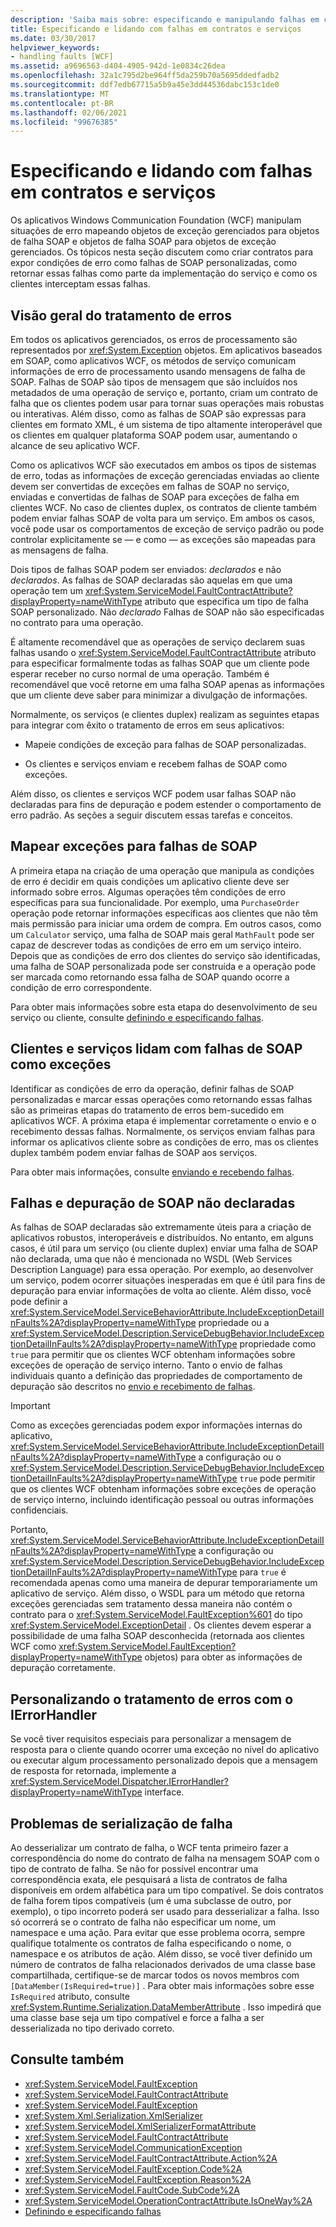 ```yaml
---
description: 'Saiba mais sobre: especificando e manipulando falhas em contratos e serviços'
title: Especificando e lidando com falhas em contratos e serviços
ms.date: 03/30/2017
helpviewer_keywords:
- handling faults [WCF]
ms.assetid: a9696563-d404-4905-942d-1e0834c26dea
ms.openlocfilehash: 32a1c795d2be964ff5da259b70a5695ddedfadb2
ms.sourcegitcommit: ddf7edb67715a5b9a45e3dd44536dabc153c1de0
ms.translationtype: MT
ms.contentlocale: pt-BR
ms.lasthandoff: 02/06/2021
ms.locfileid: "99676385"
---
```

# <a name="specifying-and-handling-faults-in-contracts-and-services"></a>Especificando e lidando com falhas em contratos e serviços

Os aplicativos Windows Communication Foundation (WCF) manipulam situações de erro mapeando objetos de exceção gerenciados para objetos de falha SOAP e objetos de falha SOAP para objetos de exceção gerenciados. Os tópicos nesta seção discutem como criar contratos para expor condições de erro como falhas de SOAP personalizadas, como retornar essas falhas como parte da implementação do serviço e como os clientes interceptam essas falhas.

## <a name="error-handling-overview"></a>Visão geral do tratamento de erros

Em todos os aplicativos gerenciados, os erros de processamento são representados por <xref:System.Exception> objetos. Em aplicativos baseados em SOAP, como aplicativos WCF, os métodos de serviço comunicam informações de erro de processamento usando mensagens de falha de SOAP. Falhas de SOAP são tipos de mensagem que são incluídos nos metadados de uma operação de serviço e, portanto, criam um contrato de falha que os clientes podem usar para tornar suas operações mais robustas ou interativas. Além disso, como as falhas de SOAP são expressas para clientes em formato XML, é um sistema de tipo altamente interoperável que os clientes em qualquer plataforma SOAP podem usar, aumentando o alcance de seu aplicativo WCF.

Como os aplicativos WCF são executados em ambos os tipos de sistemas de erro, todas as informações de exceção gerenciadas enviadas ao cliente devem ser convertidas de exceções em falhas de SOAP no serviço, enviadas e convertidas de falhas de SOAP para exceções de falha em clientes WCF. No caso de clientes duplex, os contratos de cliente também podem enviar falhas SOAP de volta para um serviço. Em ambos os casos, você pode usar os comportamentos de exceção de serviço padrão ou pode controlar explicitamente se — e como — as exceções são mapeadas para as mensagens de falha.

Dois tipos de falhas SOAP podem ser enviados: *declarados* e não *declarados*. As falhas de SOAP declaradas são aquelas em que uma operação tem um <xref:System.ServiceModel.FaultContractAttribute?displayProperty=nameWithType> atributo que especifica um tipo de falha SOAP personalizado. Não *declarado* Falhas de SOAP não são especificadas no contrato para uma operação.

É altamente recomendável que as operações de serviço declarem suas falhas usando o <xref:System.ServiceModel.FaultContractAttribute> atributo para especificar formalmente todas as falhas SOAP que um cliente pode esperar receber no curso normal de uma operação. Também é recomendável que você retorne em uma falha SOAP apenas as informações que um cliente deve saber para minimizar a divulgação de informações.

Normalmente, os serviços (e clientes duplex) realizam as seguintes etapas para integrar com êxito o tratamento de erros em seus aplicativos:

- Mapeie condições de exceção para falhas de SOAP personalizadas.

- Os clientes e serviços enviam e recebem falhas de SOAP como exceções.

Além disso, os clientes e serviços WCF podem usar falhas SOAP não declaradas para fins de depuração e podem estender o comportamento de erro padrão. As seções a seguir discutem essas tarefas e conceitos.

## <a name="map-exceptions-to-soap-faults"></a>Mapear exceções para falhas de SOAP

A primeira etapa na criação de uma operação que manipula as condições de erro é decidir em quais condições um aplicativo cliente deve ser informado sobre erros. Algumas operações têm condições de erro específicas para sua funcionalidade. Por exemplo, uma `PurchaseOrder` operação pode retornar informações específicas aos clientes que não têm mais permissão para iniciar uma ordem de compra. Em outros casos, como um `Calculator` serviço, uma falha de SOAP mais geral `MathFault` pode ser capaz de descrever todas as condições de erro em um serviço inteiro. Depois que as condições de erro dos clientes do serviço são identificadas, uma falha de SOAP personalizada pode ser construída e a operação pode ser marcada como retornando essa falha de SOAP quando ocorre a condição de erro correspondente.

Para obter mais informações sobre esta etapa do desenvolvimento de seu serviço ou cliente, consulte [definindo e especificando falhas](defining-and-specifying-faults.md).

## <a name="clients-and-services-handle-soap-faults-as-exceptions"></a>Clientes e serviços lidam com falhas de SOAP como exceções

Identificar as condições de erro da operação, definir falhas de SOAP personalizadas e marcar essas operações como retornando essas falhas são as primeiras etapas do tratamento de erros bem-sucedido em aplicativos WCF. A próxima etapa é implementar corretamente o envio e o recebimento dessas falhas. Normalmente, os serviços enviam falhas para informar os aplicativos cliente sobre as condições de erro, mas os clientes duplex também podem enviar falhas de SOAP aos serviços.

Para obter mais informações, consulte [enviando e recebendo falhas](sending-and-receiving-faults.md).

## <a name="undeclared-soap-faults-and-debugging"></a>Falhas e depuração de SOAP não declaradas

As falhas de SOAP declaradas são extremamente úteis para a criação de aplicativos robustos, interoperáveis e distribuídos. No entanto, em alguns casos, é útil para um serviço (ou cliente duplex) enviar uma falha de SOAP não declarada, uma que não é mencionada no WSDL (Web Services Description Language) para essa operação. Por exemplo, ao desenvolver um serviço, podem ocorrer situações inesperadas em que é útil para fins de depuração para enviar informações de volta ao cliente. Além disso, você pode definir a <xref:System.ServiceModel.ServiceBehaviorAttribute.IncludeExceptionDetailInFaults%2A?displayProperty=nameWithType> propriedade ou a <xref:System.ServiceModel.Description.ServiceDebugBehavior.IncludeExceptionDetailInFaults%2A?displayProperty=nameWithType> propriedade como `true` para permitir que os clientes WCF obtenham informações sobre exceções de operação de serviço interno. Tanto o envio de falhas individuais quanto a definição das propriedades de comportamento de depuração são descritos no [envio e recebimento de falhas](sending-and-receiving-faults.md).

> [!IMPORTANT]
> Como as exceções gerenciadas podem expor informações internas do aplicativo, <xref:System.ServiceModel.ServiceBehaviorAttribute.IncludeExceptionDetailInFaults%2A?displayProperty=nameWithType> a configuração ou o <xref:System.ServiceModel.Description.ServiceDebugBehavior.IncludeExceptionDetailInFaults%2A?displayProperty=nameWithType> `true` pode permitir que os clientes WCF obtenham informações sobre exceções de operação de serviço interno, incluindo identificação pessoal ou outras informações confidenciais.
>
> Portanto, <xref:System.ServiceModel.ServiceBehaviorAttribute.IncludeExceptionDetailInFaults%2A?displayProperty=nameWithType> a configuração ou <xref:System.ServiceModel.Description.ServiceDebugBehavior.IncludeExceptionDetailInFaults%2A?displayProperty=nameWithType> para `true` é recomendada apenas como uma maneira de depurar temporariamente um aplicativo de serviço. Além disso, o WSDL para um método que retorna exceções gerenciadas sem tratamento dessa maneira não contém o contrato para o <xref:System.ServiceModel.FaultException%601> do tipo <xref:System.ServiceModel.ExceptionDetail> . Os clientes devem esperar a possibilidade de uma falha SOAP desconhecida (retornada aos clientes WCF como <xref:System.ServiceModel.FaultException?displayProperty=nameWithType> objetos) para obter as informações de depuração corretamente.

## <a name="customizing-error-handling-with-ierrorhandler"></a>Personalizando o tratamento de erros com o IErrorHandler

Se você tiver requisitos especiais para personalizar a mensagem de resposta para o cliente quando ocorrer uma exceção no nível do aplicativo ou executar algum processamento personalizado depois que a mensagem de resposta for retornada, implemente a <xref:System.ServiceModel.Dispatcher.IErrorHandler?displayProperty=nameWithType> interface.

## <a name="fault-serialization-issues"></a>Problemas de serialização de falha

Ao desserializar um contrato de falha, o WCF tenta primeiro fazer a correspondência do nome do contrato de falha na mensagem SOAP com o tipo de contrato de falha. Se não for possível encontrar uma correspondência exata, ele pesquisará a lista de contratos de falha disponíveis em ordem alfabética para um tipo compatível. Se dois contratos de falha forem tipos compatíveis (um é uma subclasse de outro, por exemplo), o tipo incorreto poderá ser usado para desserializar a falha. Isso só ocorrerá se o contrato de falha não especificar um nome, um namespace e uma ação. Para evitar que esse problema ocorra, sempre qualifique totalmente os contratos de falha especificando o nome, o namespace e os atributos de ação. Além disso, se você tiver definido um número de contratos de falha relacionados derivados de uma classe base compartilhada, certifique-se de marcar todos os novos membros com `[DataMember(IsRequired=true)]` . Para obter mais informações sobre esse `IsRequired` atributo, consulte <xref:System.Runtime.Serialization.DataMemberAttribute> . Isso impedirá que uma classe base seja um tipo compatível e force a falha a ser desserializada no tipo derivado correto.

## <a name="see-also"></a>Consulte também

- <xref:System.ServiceModel.FaultException>
- <xref:System.ServiceModel.FaultContractAttribute>
- <xref:System.ServiceModel.FaultException>
- <xref:System.Xml.Serialization.XmlSerializer>
- <xref:System.ServiceModel.XmlSerializerFormatAttribute>
- <xref:System.ServiceModel.FaultContractAttribute>
- <xref:System.ServiceModel.CommunicationException>
- <xref:System.ServiceModel.FaultContractAttribute.Action%2A>
- <xref:System.ServiceModel.FaultException.Code%2A>
- <xref:System.ServiceModel.FaultException.Reason%2A>
- <xref:System.ServiceModel.FaultCode.SubCode%2A>
- <xref:System.ServiceModel.OperationContractAttribute.IsOneWay%2A>
- [Definindo e especificando falhas](defining-and-specifying-faults.md)
